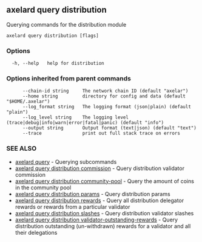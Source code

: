 ## axelard query distribution

Querying commands for the distribution module

```
axelard query distribution [flags]
```

### Options

```
  -h, --help   help for distribution
```

### Options inherited from parent commands

```
      --chain-id string     The network chain ID (default "axelar")
      --home string         directory for config and data (default "$HOME/.axelar")
      --log_format string   The logging format (json|plain) (default "plain")
      --log_level string    The logging level (trace|debug|info|warn|error|fatal|panic) (default "info")
      --output string       Output format (text|json) (default "text")
      --trace               print out full stack trace on errors
```

### SEE ALSO

- [axelard query](/cli-docs/v0_31_0/axelard_query) - Querying subcommands
- [axelard query distribution commission](/cli-docs/v0_31_0/axelard_query_distribution_commission) - Query distribution validator commission
- [axelard query distribution community-pool](/cli-docs/v0_31_0/axelard_query_distribution_community-pool) - Query the amount of coins in the community pool
- [axelard query distribution params](/cli-docs/v0_31_0/axelard_query_distribution_params) - Query distribution params
- [axelard query distribution rewards](/cli-docs/v0_31_0/axelard_query_distribution_rewards) - Query all distribution delegator rewards or rewards from a particular validator
- [axelard query distribution slashes](/cli-docs/v0_31_0/axelard_query_distribution_slashes) - Query distribution validator slashes
- [axelard query distribution validator-outstanding-rewards](/cli-docs/v0_31_0/axelard_query_distribution_validator-outstanding-rewards) - Query distribution outstanding (un-withdrawn) rewards for a validator and all their delegations
